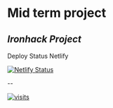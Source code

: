 # Mid term project
## _Ironhack Project_


Deploy Status Netlify

[![Netlify Status](https://api.netlify.com/api/v1/badges/0115b212-903e-42a3-b2c4-495e14aa4d0e/deploy-status)](https://app.netlify.com/sites/unrivaled-malasada-bea3f4/deploys)

--

[![visits](https://github-visit-counter.herokuapp.com/nasermirzaei89/github-visit-counter/visits.svg)](#)